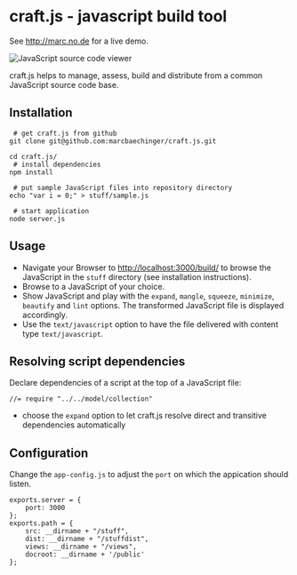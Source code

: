 # craft.js - javascript build tool

See http://marc.no.de for a live demo.

![JavaScript source code viewer](/marcbaechinger/craft.js/raw/master/screenshot.jpg)

craft.js helps to manage, assess, build and distribute from a common JavaScript source code base.

## Installation 

```
 # get craft.js from github
git clone git@github.com:marcbaechinger/craft.js.git

cd craft.js/
 # install dependencies
npm install

 # put sample JavaScript files into repository directory 
echo "var i = 0;" > stuff/sample.js

 # start application
node server.js

```

## Usage

- Navigate your Browser to [http://localhost:3000/build/](http://localhost:3000/build/) to browse the JavaScript in the `stuff` directory (see installation instructions).
- Browse to a JavaScript of your choice.
- Show JavaScript and play with the `expand`, `mangle`, `squeeze`, `minimize`, `beautify` and `lint` options. The transformed JavaScript file is displayed accordingly.
- Use the `text/javascript` option to have the file delivered with content type `text/javascript`.


## Resolving script dependencies

Declare dependencies of a script at the top of a JavaScript file:

```
//= require "../../model/collection"
```

- choose the `expand` option to let craft.js resolve direct and transitive dependencies automatically

## Configuration

Change the `app-config.js` to adjust the `port` on which the appication should listen.

```
exports.server = {
	port: 3000
};
exports.path = {
	src: __dirname + "/stuff",
	dist: __dirname + "/stuffdist",
	views: __dirname + "/views",
	docroot: __dirname + '/public'
};

```